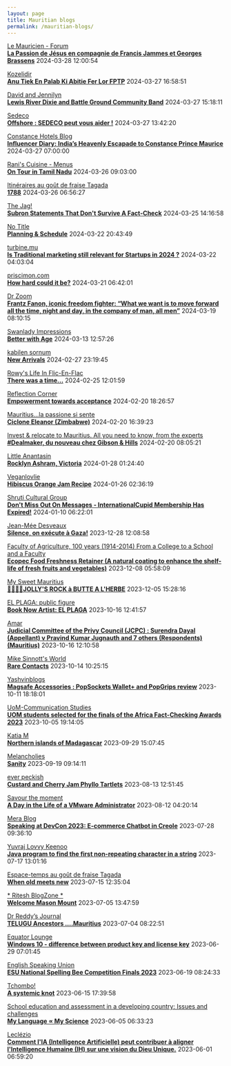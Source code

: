 ```yaml
---
layout: page
title: Mauritian blogs
permalink: /mauritian-blogs/
---
```


[Le Mauricien - Forum](https://www.lemauricien.com/category/opinions/forum/)  
**[La Passion de Jésus en compagnie de Francis Jammes et Georges Brassens](https://www.lemauricien.com/le-mauricien/la-passion-de-jesus-en-compagnie-de-francis-jammes-et-georges-brassens/629040/)**  2024-03-28 12:00:54

[Kozelidir](http://kozelidir.blogspot.com/)  
**[Anu Tiek En Palab Ki Abitie Fer Lor FPTP](http://kozelidir.blogspot.com/2024/03/anu-tiek-en-palab-ki-abitie-fer-lor-fptp.html)**  2024-03-27 16:58:51

[David and Jennilyn](https://davidandjennilyn.com)  
**[Lewis River Dixie and Battle Ground Community Band](https://davidandjennilyn.com/2024/03/27/lewis-river-dixie-and-battle-ground-community-band/)**  2024-03-27 15:18:11

[Sedeco](https://sedecobtob.blogspot.com/)  
**[Offshore : SEDECO peut vous aider !](https://sedecobtob.blogspot.com/2024/03/offshore-sedeco-peut-vous-aider.html)**  2024-03-27 13:42:20

[Constance Hotels Blog](https://blog.constancehotels.com)  
**[Influencer Diary: India’s Heavenly Escapade to Constance Prince Maurice](https://blog.constancehotels.com/influencer-diary-indias-heavenly-escapade-to-constance-prince-maurice/?utm_source=rss&utm_medium=rss&utm_campaign=influencer-diary-indias-heavenly-escapade-to-constance-prince-maurice)**  2024-03-27 07:00:00

[Rani's Cuisine - Menus](https://raniscuisine.com/blogs/news)  
**[On Tour in Tamil Nadu](https://raniscuisine.com/blogs/news/on-tour-in-tamil-nadu)**  2024-03-26 09:03:00

[Itinéraires au goût de fraise Tagada](http://gadatagada-portfolio.blogspot.com/)  
**[1788](http://gadatagada-portfolio.blogspot.com/2024/03/1788.html)**  2024-03-26 06:56:27

[The Jag!](https://morisk.blogspot.com/)  
**[Subron Statements That Don't Survive A Fact-Check](https://morisk.blogspot.com/2024/03/subron-statements-that-dont-survive.html)**  2024-03-25 14:16:58

[No Title](https://vintishgokool.blogspot.com/)  
**[Planning & Schedule](https://vintishgokool.blogspot.com/2024/03/planning-schedule.html)**  2024-03-22 20:43:49

[turbine.mu](https://turbine.mu)  
**[Is Traditional marketing still relevant for Startups in 2024 ?](https://turbine.mu/blog/2024/03/22/is-traditional-marketing-still-relevant-for-startups-in-2024/)**  2024-03-22 04:03:04

[priscimon.com](https://priscimon.com/blog)  
**[How hard could it be?](https://priscimon.com/blog/2024/03/21/how-hard-could-it-be/)**  2024-03-21 06:42:01

[Dr Zoom](https://zoomdr.blogspot.com/)  
**[Frantz Fanon, iconic freedom fighter: “What we want is to move forward all the time, night and day, in the company of man, all men”](https://zoomdr.blogspot.com/2024/03/frantz-fanon-iconic-freedom-fighter.html)**  2024-03-19 08:10:15

[Swanlady Impressions](https://swanlady-impressions.blogspot.com/)  
**[Better with Age](https://swanlady-impressions.blogspot.com/2024/03/better-with-age.html)**  2024-03-13 12:57:26

[kabilen sornum](https://kabilen.tumblr.com/)  
**[New Arrivals](https://kabilen.tumblr.com/post/743520060080095232)**  2024-02-27 23:19:45

[Rowy's Life In Flic-En-Flac](https://flicenflac.blogspot.com/)  
**[There was a time...](https://flicenflac.blogspot.com/2024/02/there-was-time.html)**  2024-02-25 12:01:59

[Reflection Corner](https://tachah.blogspot.com/)  
**[Empowerment towards acceptance](https://tachah.blogspot.com/2024/02/empowerment-towards-acceptance.html)**  2024-02-20 18:26:57

[Mauritius...la passione si sente](https://mauritiuslapassionesisente.blogspot.com/)  
**[Ciclone Eleanor (Zimbabwe)](https://mauritiuslapassionesisente.blogspot.com/2024/02/eleanor-zimbabwe.html)**  2024-02-20 16:39:23

[Invest & relocate to Mauritius. All you need to know, from the experts](https://relocationmauritius.wordpress.com)  
**[#Dealmaker, du nouveau chez Gibson & Hills](https://relocationmauritius.wordpress.com/2024/02/20/dealmaker-du-nouveau-chez-gibson-hills/)**  2024-02-20 08:05:21

[Little Anantasin](https://littleanantasin.wordpress.com)  
**[Rocklyn Ashram, Victoria](https://littleanantasin.wordpress.com/2024/01/28/rocklyn-ashram-victoria/)**  2024-01-28 01:24:40

[Veganlovlie](https://veganlovlie.com)  
**[Hibiscus Orange Jam Recipe](https://veganlovlie.com/hibiscus-orange-jam-recipe/)**  2024-01-26 02:36:19

[Shruti Cultural Group](https://shruticulturalgroup.blogspot.com/)  
**[Don't Miss Out On Messages - ﻿InternationalCupid﻿ Membership Has Expired!](https://shruticulturalgroup.blogspot.com/2024/01/dont-miss-out-on-messages.html)**  2024-01-10 06:22:01

[Jean-Mée Desveaux](https://jeanmeedesveaux.blogspot.com/)  
**[Silence, on exécute à Gaza!](https://jeanmeedesveaux.blogspot.com/2023/12/silence-on-tue-gaza.html)**  2023-12-28 12:08:58

[Faculty of Agriculture, 100 years (1914-2014)         From a College to a School and a Faculty](https://facultyagriculture.blogspot.com/)  
**[Ecopec Food Freshness Retainer (A natural coating to enhance the shelf-life of fresh fruits and vegetables)](https://facultyagriculture.blogspot.com/2023/12/ecopec-food-freshness-retainer-natural.html)**  2023-12-08 05:58:09

[My Sweet Mauritius](https://mysweetmauritius.blogspot.com/)  
**[🌴🇲🇺🌴JOLLY'S ROCK à BUTTE A L'HERBE](https://mysweetmauritius.blogspot.com/2023/12/jollys-rock-butte-lherbe.html)**  2023-12-05 15:28:16

[EL PLAGA: public figure](https://elplagaa.blogspot.com/)  
**[Book Now Artist: EL PLAGA](https://elplagaa.blogspot.com/2023/10/book-now-artist-el-plaga.html)**  2023-10-16 12:41:57

[Amar](https://amarbheenick.blogspot.com/)  
**[Judicial Committee of the Privy Council (JCPC) : Surendra Dayal (Appellant) v Pravind Kumar Jugnauth and 7 others (Respondents) (Mauritius)](https://amarbheenick.blogspot.com/2023/10/judicial-committee-of-privy-council.html)**  2023-10-16 12:10:58

[Mike Sinnott's World](https://msinnott.net)  
**[Rare Contacts](https://msinnott.net/2023/10/14/rare-contacts/)**  2023-10-14 10:25:15

[Yashvinblogs](https://yashvinblogs.com)  
**[Magsafe Accessories : PopSockets Wallet+ and PopGrips review](https://yashvinblogs.com/2023/10/11/magsafe-popsockets-wallet-popgrips/)**  2023-10-11 18:18:01

[UoM-Communication Studies](https://comstudies.wordpress.com)  
**[UOM students selected for the finals of the Africa Fact-Checking Awards 2023](https://comstudies.wordpress.com/2023/10/05/uom-students-selected-for-the-finals-of-the-africa-fact-checking-awards-2023/)**  2023-10-05 19:14:05

[Katia M](https://katiam.blog)  
**[Northern islands of Madagascar](https://katiam.blog/2023/09/29/northern-islands-of-madagascar/)**  2023-09-29 15:07:45

[Melancholies](https://faustianmatters.blogspot.com/)  
**[Sanity](https://faustianmatters.blogspot.com/2023/09/sanity.html)**  2023-09-19 09:14:11

[ever peckish](https://everpeckish.com)  
**[Custard and Cherry Jam Phyllo Tartlets](https://everpeckish.com/custard-and-cherry-jam-phyllo-tartlets/?utm_source=rss&utm_medium=rss&utm_campaign=custard-and-cherry-jam-phyllo-tartlets)**  2023-08-13 12:51:45

[Savour the moment](https://savourthemomentattechie.blogspot.com/)  
**[A Day in the Life of a VMware Administrator](https://savourthemomentattechie.blogspot.com/2023/08/a-day-in-life-of-vmware-administrator.html)**  2023-08-12 04:20:14

[Mera Blog](https://nayarweb.com/blog)  
**[Speaking at DevCon 2023: E-commerce Chatbot in Creole](https://nayarweb.com/blog/2023/speaking-at-devcon-2023-e-commerce-chatbot-in-creole/)**  2023-07-28 09:36:10

[Yuvraj Lovvy Keenoo](https://lovvy.wordpress.com)  
**[Java program to find the first non-repeating character in a string](https://lovvy.wordpress.com/2023/07/17/java-program-to-find-the-first-non-repeating-character-in-a-string/)**  2023-07-17 13:01:16

[Espace-temps au goût de fraise Tagada](http://gadatagada.blogspot.com/)  
**[When old meets new](http://gadatagada.blogspot.com/2023/07/when-old-meets-new.html)**  2023-07-15 12:35:04

[* Ritesh BlogZone *](https://ritesh2103.wordpress.com)  
**[Welcome Mason Mount](https://ritesh2103.wordpress.com/2023/07/05/welcome-mason-mount/)**  2023-07-05 13:47:59

[Dr Reddy’s Journal](https://drreddy.wordpress.com)  
**[TELUGU Ancestors ….Mauritius](https://drreddy.wordpress.com/2023/07/04/telugu-ancestors-mauritius/)**  2023-07-04 08:22:51

[Equator Lounge](https://equatorlounge.blogspot.com/)  
**[Windows 10 - difference between product key and license key](https://equatorlounge.blogspot.com/2023/06/windows-10-difference-between-product.html)**  2023-06-29 07:01:45

[English Speaking Union](https://www.esumauritius.org)  
**[ESU National Spelling Bee Competition Finals 2023](https://www.esumauritius.org/national-spelling-bee-competition/finals-2023/)**  2023-06-19 08:24:33

[Tchombo!](https://tchombo.blogspot.com/)  
**[A systemic knot](https://tchombo.blogspot.com/2023/06/a-systemic-knot.html)**  2023-06-15 17:39:58

[School education and assessment in a developing country: Issues and challenges](https://vhunma.blogspot.com/)  
**[My Language ∝ My Science](https://vhunma.blogspot.com/2023/05/my-language-my-science.html)**  2023-06-05 06:33:23

[Leclézio](https://lleclezio.blogspot.com/)  
**[Comment l'IA (Intelligence Artificielle) peut contribuer à aligner l'Intelligence Humaine (IH) sur une vision du Dieu Unique.](https://lleclezio.blogspot.com/2023/05/comment-lia-intelligence-artificielle_31.html)**  2023-06-01 06:59:20

<div style="height:0;width:0;overflow:hidden;"></div>